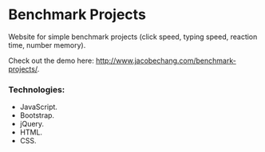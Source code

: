 # Benchmark Projects

Website for simple benchmark projects (click speed, typing speed, reaction time, number memory).

Check out the demo here: http://www.jacobechang.com/benchmark-projects/.

### Technologies:
- JavaScript.
- Bootstrap.
- jQuery.
- HTML.
- CSS.

